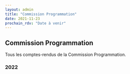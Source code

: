 ```yaml
---
layout: admin
title: "Commission Programmation"
date: 2021-11-23
prochain_rdv: "Date à venir"
---
```

## Commission Programmation

Tous les comptes-rendus de la Commission Programmation.

### 2022